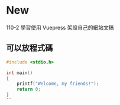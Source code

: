 # New

110-2 學習使用 Vuepress 架設自己的網站文稿

<ooxx />

## 可以放程式碼
```c
#include <stdio.h>

int main()
{
    printf("Welcome, my friends!");
    return 0;
}
``